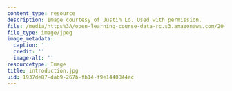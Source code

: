 ```yaml
---
content_type: resource
description: Image courtesy of Justin Lo. Used with permission.
file: /media/https%3A/open-learning-course-data-rc.s3.amazonaws.com/20-109-laboratory-fundamentals-in-biological-engineering-fall-2007/1937de87dab9267bfb14f9e1440844ac_introduction.jpg
file_type: image/jpeg
image_metadata:
  caption: ''
  credit: ''
  image-alt: ''
resourcetype: Image
title: introduction.jpg
uid: 1937de87-dab9-267b-fb14-f9e1440844ac
---
```

